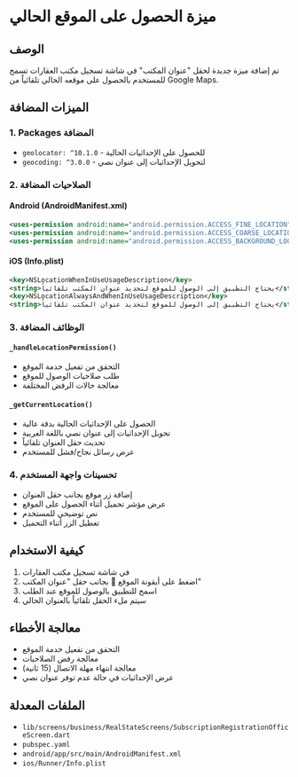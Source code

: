 # ميزة الحصول على الموقع الحالي

## الوصف
تم إضافة ميزة جديدة لحقل "عنوان المكتب" في شاشة تسجيل مكتب العقارات تسمح للمستخدم بالحصول على موقعه الحالي تلقائياً من Google Maps.

## الميزات المضافة

### 1. Packages المضافة
- `geolocator: ^10.1.0` - للحصول على الإحداثيات الحالية
- `geocoding: ^3.0.0` - لتحويل الإحداثيات إلى عنوان نصي

### 2. الصلاحيات المضافة

#### Android (AndroidManifest.xml)
```xml
<uses-permission android:name="android.permission.ACCESS_FINE_LOCATION" />
<uses-permission android:name="android.permission.ACCESS_COARSE_LOCATION" />
<uses-permission android:name="android.permission.ACCESS_BACKGROUND_LOCATION" />
```

#### iOS (Info.plist)
```xml
<key>NSLocationWhenInUseUsageDescription</key>
<string>يحتاج التطبيق إلى الوصول للموقع لتحديد عنوان المكتب تلقائياً</string>
<key>NSLocationAlwaysAndWhenInUseUsageDescription</key>
<string>يحتاج التطبيق إلى الوصول للموقع لتحديد عنوان المكتب تلقائياً</string>
```

### 3. الوظائف المضافة

#### `_handleLocationPermission()`
- التحقق من تفعيل خدمة الموقع
- طلب صلاحيات الوصول للموقع
- معالجة حالات الرفض المختلفة

#### `_getCurrentLocation()`
- الحصول على الإحداثيات الحالية بدقة عالية
- تحويل الإحداثيات إلى عنوان نصي باللغة العربية
- تحديث حقل العنوان تلقائياً
- عرض رسائل نجاح/فشل للمستخدم

### 4. تحسينات واجهة المستخدم
- إضافة زر موقع بجانب حقل العنوان
- عرض مؤشر تحميل أثناء الحصول على الموقع
- نص توضيحي للمستخدم
- تعطيل الزر أثناء التحميل

## كيفية الاستخدام
1. في شاشة تسجيل مكتب العقارات
2. اضغط على أيقونة الموقع 📍 بجانب حقل "عنوان المكتب"
3. اسمح للتطبيق بالوصول للموقع عند الطلب
4. سيتم ملء الحقل تلقائياً بالعنوان الحالي

## معالجة الأخطاء
- التحقق من تفعيل خدمة الموقع
- معالجة رفض الصلاحيات
- معالجة انتهاء مهلة الاتصال (15 ثانية)
- عرض الإحداثيات في حالة عدم توفر عنوان نصي

## الملفات المعدلة
- `lib/screens/business/RealStateScreens/SubscriptionRegistrationOfficeScreen.dart`
- `pubspec.yaml`
- `android/app/src/main/AndroidManifest.xml`
- `ios/Runner/Info.plist`